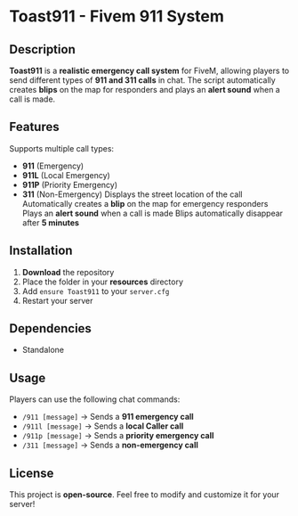 # Toast911 - Fivem 911 System

## Description
**Toast911** is a **realistic emergency call system** for FiveM, allowing players to send different types of **911 and 311 calls** in chat. The script automatically creates **blips** on the map for responders and plays an **alert sound** when a call is made.

## Features
 Supports multiple call types:
   - **911** (Emergency) 
   - **911L** (Local Emergency) 
   - **911P** (Priority Emergency) 
   - **311** (Non-Emergency) 
 Displays the street location of the call
 Automatically creates a **blip** on the map for emergency responders
 Plays an **alert sound** when a call is made
 Blips automatically disappear after **5 minutes**

## Installation
1. **Download** the repository
2. Place the folder in your **resources** directory
3. Add `ensure Toast911` to your `server.cfg`
4. Restart your server

## Dependencies
- Standalone

## Usage
Players can use the following chat commands:
- `/911 [message]` → Sends a **911 emergency call**
- `/911l [message]` → Sends a **local Caller call**
- `/911p [message]` → Sends a **priority emergency call**
- `/311 [message]` → Sends a **non-emergency call**

## License
This project is **open-source**. Feel free to modify and customize it for your server!
